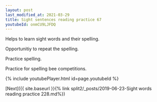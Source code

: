 ```yaml
---
layout: post
last_modified_at: 2021-03-29
title: Sight sentences reading practice 67
youtubeId: onmCU9LJFDQ
---
```

 
 
Helps to learn sight words and their spelling.

Opportunitiy to repeat the spelling. 

Practice spelling. 
 
Practice for spelling bee competitions. 
 
{% include youtubePlayer.html id=page.youtubeId %}
 
 

[Next]({{ site.baseurl }}{% link  split2/_posts/2019-06-23-Sight words reading practice 228.md%})
 
